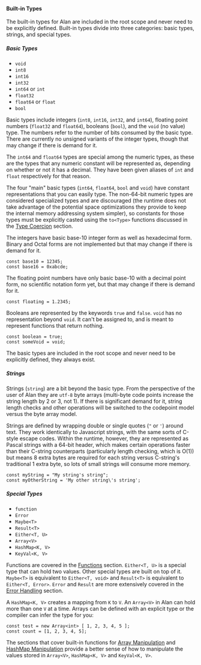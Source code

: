 #### Built-in Types

The built-in types for Alan are included in the root scope and never need to be explicitly defined. Built-in types divide into three categories: basic types, strings, and special types.

##### Basic Types

* `void`
* `int8`
* `int16`
* `int32`
* `int64` or `int`
* `float32`
* `float64` or `float`
* `bool`

Basic types include integers (`int8`, `int16`, `int32`, and `int64`), floating point numbers (`float32` and `float64`), booleans (`bool`), and the `void` (no value) type. The numbers refer to the number of bits consumed by the basic type. There are currently no unsigned variants of the integer types, though that may change if there is demand for it.

The `int64` and `float64` types are special among the numeric types, as these are the types that any numeric constant will be represented as, depending on whether or not it has a decimal. They have been given aliases of `int` and `float` respectively for that reason.

The four "main" basic types (`int64`, `float64`, `bool` and `void`) have constant representations that you can easily type. The non-64-bit numeric types are considered specialized types and are discouraged (the runtime does not take advantage of the potential space optimizations they provide to keep the internal memory addressing system simpler), so constants for those types must be explicitly casted using the `to<Type>` functions discussed in the [Type Coercion](./type_coercion.md) section.

The integers have basic base-10 integer form as well as hexadecimal form. Binary and Octal forms are not implemented but that may change if there is demand for it.

```alan
const base10 = 12345;
const base16 = 0xabcde;
```

The floating point numbers have only basic base-10 with a decimal point form, no scientific notation form yet, but that may change if there is demand for it.

```alan
const floating = 1.2345;
```

Booleans are represented by the keywords `true` and `false`. `void` has no representation beyond `void`. It can't be assigned to, and is meant to represent functions that return nothing.

```alan
const boolean = true;
const someVoid = void;
```

The basic types are included in the root scope and never need to be explicitly defined, they always exist.

##### Strings

Strings (`string`) are a bit beyond the basic type. From the perspective of the user of Alan they are `utf-8` byte arrays (multi-byte code points increase the string length by 2 or 3, not 1). If there is significant demand for it, string length checks and other operations will be switched to the codepoint model versus the byte array model.

Strings are defined by wrapping double or single quotes (`"` or `'`) around text. They work identically to Javascript strings, with the same sorts of C-style escape codes. Within the runtime, however, they are represented as Pascal strings with a 64-bit header, which makes certain operations faster than their C-string counterparts (particularly length checking, which is O(1)) but means 8 extra bytes are required for each string versus C-string's traditional 1 extra byte, so lots of small strings will consume more memory.

```alan
const myString = "My string's string";
const myOtherString = 'My other string\'s string';
```

##### Special Types

* `function`
* `Error`
* `Maybe<T>`
* `Result<T>`
* `Either<T, U>`
* `Array<V>`
* `HashMap<K, V>`
* `KeyVal<K, V>`

Functions are covered in the [Functions](../functions.md) section. `Either<T, U>` is a special type that can hold two values. Other special types are built on top of it. `Maybe<T>` is equivalent to `Either<T, void>` and `Result<T>` is equivalent to `Either<T, Error>`. `Error` and `Result` are more extensively covered in the [Error Handling](../error_handling.md) section.

A `HashMap<K, V>` creates a mapping from `K` to `V`. An `Array<V>` in Alan can hold more than one `V` at a time. Arrays can be defined with an explicit type or the compiler can infer the type for you:

```alan
const test = new Array<int> [ 1, 2, 3, 4, 5 ];
const count = [1, 2, 3, 4, 5];
```

The sections that cover built-in functions for [Array Manipulation](./array_api.md) and [HashMap Manipulation](./hashmap_api.md) provide a better sense of how to manipulate the values stored in `Array<V>`, `HashMap<K, V>` and `KeyVal<K, V>`.
